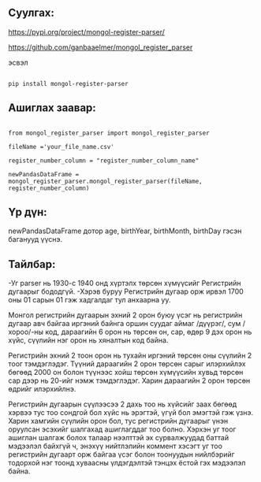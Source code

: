 ## Суулгах:

https://pypi.org/project/mongol-register-parser/

https://github.com/ganbaaelmer/mongol_register_parser

эсвэл

```

pip install mongol-register-parser

```

## Ашиглах заавар:

```

from mongol_register_parser import mongol_register_parser

fileName ='your_file_name.csv'

register_number_column = "register_number_column_name"

newPandasDataFrame = mongol_register_parser.mongol_register_parser(fileName, register_number_column)

```
## Үр дүн:

newPandasDataFrame дотор age, birthYear,  birthMonth,  birthDay гэсэн баганууд үүснэ.

## Тайлбар:

-Уг parser нь 1930-с 1940 онд хүртэлх төрсөн хүмүүсийг Регистрийн дугаарыг бододгүй.
-Хэрэв буруу Регистрийн дугаар орж ирвэл 1700 оны 01 сарын 01 гэж хадгалдаг тул анхаарна уу.

Монгол регистрийн дугаарын эхний 2 орон буюу үсэг нь регистрийн дугаар авч байгаа иргэний байнга 
оршин суудаг аймаг /дүүрэг/, сум /хороо/-ны код, дараагийн 6 орон нь төрсөн он, сар, өдөр 9 дэх орон нь хүйс, 
сүүлийн нэг орон нь хяналтын код байна.

Регистрийн эхний 2 тоон орон нь тухайн иргэний төрсөн оны сүүлийн 2 тоог тэмдэглэдэг. 
Түүний дараагийн 2 орон төрсөн сарыг илэрхийлэх бөгөөд 2000 он болон түүнээс хойш төрсөн хүмүүсийн
хувьд төрсөн сар дээр нь 20-ийг нэмж тэмдэглэдэг. Харин дараагийн 2 орон төрсөн өдрийг илэрхийлнэ.

Регистрийн дугаарын сүүлээсээ 2 дахь тоо нь хүйсийг заах бөгөөд хэрвээ тус тоо сондгой бол хүйс нь эрэгтэй,
үгүй бол эмэгтэй гэж үзнэ. Харин хамгийн сүүлийн орон бол, тус регистрийн дугаарыг үнэн оруулсан эсэхийг шалгахад
ашиглагддаг тоо болно. Хэрхэн уг тоог ашиглан шалгаж болох талаар нээлттэй эх сурвалжуудад баттай мэдээлэл байхгүй ч,
энэхүү нийтлэлийн коммент хэсэгт уг тоо регистрийн дугаарт орж байгаа үсэг болон тоонуудын нийлбэрийг тодорхой нэг
тоонд хуваасны үлдэгдэлтэй тэнцэх ёстой гэх мэдээлэл байна.